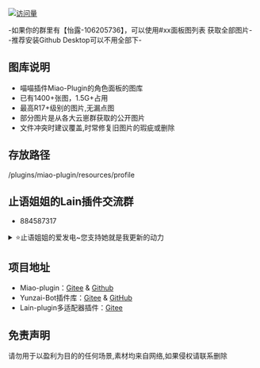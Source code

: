 <p align="center">

  [![访问量](https://profile-counter.glitch.me/Miao-Plugin-MBT/count.svg)](https://github.com/GuGuNiu/Miao-Plugin-MBT)

</p>

-如果你的群里有【怡露-106205736】，可以使用#xx面板图列表 获取全部图片-<br>
-推荐安装Github Desktop可以不用全部下-<br>

## 图库说明
- 喵喵插件Miao-Plugin的角色面板的图库<br>
- 已有1400+张图，1.5G+占用<br>
- 最高R17+级别的图片,无漏点图<br>
- 部分图片是从各大云崽群获取的公开图片<br>
- 文件冲突时建议覆盖,时常修复旧图片的瑕疵或删除<br>
## 存放路径
/plugins/miao-plugin/resources/profile
## 止语姐姐的Lain插件交流群

- 884587317
  
 <details><summary>⭐止语姐姐的爱发电~您支持她就是我更新的动力</summary>

![爱发电](https://cdn.jsdelivr.net/gh/Zyy955/imgs/img/202308271209508.jpeg)

</details>

## 项目地址
* Miao-plugin：[Gitee](https://gitee.com/yoimiya-kokomi/miao-plugin) & [Github](https://github.com/yoimiya-kokomi/miao-plugin)
* Yunzai-Bot插件库：[Gitee](https://gitee.com/Hikari666/Yunzai-Bot-plugins-index) & [GitHub](https://github.com/HiArcadia/Yunzai-Bot-plugins-index)
* Lain-plugin多适配器插件：[Gitee](https://gitee.com/Zyy955/Lain-plugin)

## 免责声明
请勿用于以盈利为目的的任何场景,素材均来自网络,如果侵权请联系删除
